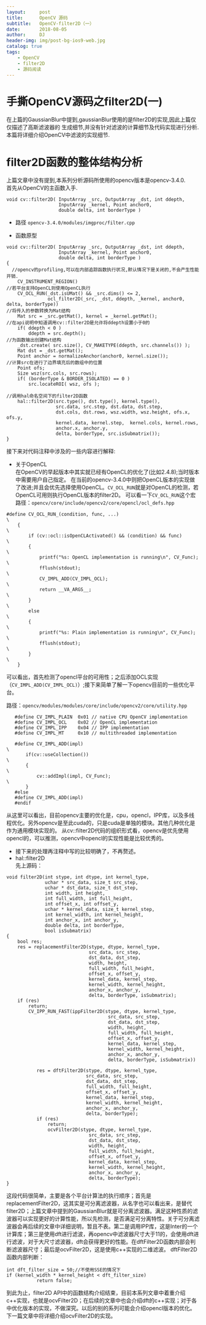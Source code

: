 ```yaml
---
layout:     post
title:      OpenCV 源码
subtitle:   OpenCV-filter2D（一）
date:       2018-08-05
author:     DJ
header-img: img/post-bg-ios9-web.jpg
catalog: true
tags:
    - OpenCV
    - filter2D
    - 源码阅读
---
```

# 手撕OpenCV源码之filter2D(一)
在上篇的GaussianBlur中提到,gaussianBlur使用的是filter2D的实现,因此上篇仅仅描述了高斯滤波器的
生成细节,并没有针对滤波的计算细节及代码实现进行分析.本篇将详细介绍OpenCV中滤波的实现细节.
# filter2D函数的整体结构分析    
上篇文章中没有提到,本系列分析源码所使用的opencv版本是opencv-3.4.0.       
首先从OpenCV的主函数入手.     

```
void cv::filter2D( InputArray _src, OutputArray _dst, int ddepth,
                   InputArray _kernel, Point anchor0,
                   double delta, int borderType )         

```

* 路径
`opencv-3.4.0/modules/imgproc/filter.cpp`         

* 函数原型      

```          
void cv::filter2D( InputArray _src, OutputArray _dst, int ddepth,
                   InputArray _kernel, Point anchor0,
                   double delta, int borderType )
{
  //opencv的profiling,可以在内部追踪函数执行状况,默认情况下是关闭的,不会产生性能开销.
    CV_INSTRUMENT_REGION()
//若平台支持OpenCL则使用OpenCL执行
    CV_OCL_RUN(_dst.isUMat() && _src.dims() <= 2,
               ocl_filter2D(_src, _dst, ddepth, _kernel, anchor0, delta, borderType))
//将传入的参数转换为Mat结构
    Mat src = _src.getMat(), kernel = _kernel.getMat();
//在api说明中知道调用cv::filter2D是允许将ddepth设置小于0的
    if( ddepth < 0 )
        ddepth = src.depth();
//为函数输出创建Mat结构
    _dst.create( src.size(), CV_MAKETYPE(ddepth, src.channels()) );
    Mat dst = _dst.getMat();
    Point anchor = normalizeAnchor(anchor0, kernel.size());
//计算src在进行了边界填充后的数组中的位置
    Point ofs;
    Size wsz(src.cols, src.rows);
    if( (borderType & BORDER_ISOLATED) == 0 )
        src.locateROI( wsz, ofs );

//调用hal命名空间下的filter2D函数
    hal::filter2D(src.type(), dst.type(), kernel.type(),
                  src.data, src.step, dst.data, dst.step,
                  dst.cols, dst.rows, wsz.width, wsz.height, ofs.x, ofs.y,
                  kernel.data, kernel.step,  kernel.cols, kernel.rows,
                  anchor.x, anchor.y,
                  delta, borderType, src.isSubmatrix());
}  
```     
接下来对代码注释中涉及的一些内容进行解释:     
* 关于OpenCL               
在OpenCV的早起版本中其实就已经有OpenCL的优化了(比如2.4.8);当时版本中需要用户自己指定。
在当前的opencv-3.4.0中则把OpenCL版本的实现做了改进;并且会优先选择使用OpenCL。`CV_OCL_RUN`就是对OpenCL的检测，若OpenCL可用则执行OpenCL版本的filter2D。
可以看一下`CV_OCL_RUN`这个宏           
路径：`opencv/core/include/opencv2/core/opencl/ocl_defs.hpp`       

```
#define CV_OCL_RUN_(condition, func, ...)                                   \
    {                                                                       \
        if (cv::ocl::isOpenCLActivated() && (condition) && func)            \
        {                                                                   \
            printf("%s: OpenCL implementation is running\n", CV_Func);      \
            fflush(stdout);                                                 \
            CV_IMPL_ADD(CV_IMPL_OCL);                                       \
            return __VA_ARGS__;                                             \
        }                                                                   \
        else                                                                \
        {                                                                   \
            printf("%s: Plain implementation is running\n", CV_Func);       \
            fflush(stdout);                                                 \
        }                                                                   \
    }

```         
可以看出，首先检测了opencl平台的可用性；之后添加OCL实现（`CV_IMPL_ADD(CV_IMPL_OCL)`）;接下来简单了解一下opencv目前的一些优化平台。

路径：`opencv/modules/modules/core/include/opencv2/core/utility.hpp`

```            
   #define CV_IMPL_PLAIN  0x01 // native CPU OpenCV implementation
   #define CV_IMPL_OCL    0x02 // OpenCL implementation
   #define CV_IMPL_IPP    0x04 // IPP implementation
   #define CV_IMPL_MT     0x10 // multithreaded implementation

   #define CV_IMPL_ADD(impl)                                                   \
       if(cv::useCollection())                                                 \
       {                                                                       \
           cv::addImpl(impl, CV_Func);                                         \
       }
   #else
   #define CV_IMPL_ADD(impl)
   #endif
```           
从这里可以看出，目前opencv主要的优化是，cpu，opencl，IPP库，以及多线程优化。另外opencv是至此cuda的，只是cuda是单独的模块。其他几种优化是作为通用模块实现的。
从cv::filter2D代码的组织形式看，opencv是优先使用opencl的，可以推测，opencv中opencl的实现性能是比较优秀的。         

* 接下来的处理再注释中写的比较明确了，不再赘述。           
* hal::filter2D             
先上源码：              

```         
void filter2D(int stype, int dtype, int kernel_type,
              uchar * src_data, size_t src_step,
              uchar * dst_data, size_t dst_step,
              int width, int height,
              int full_width, int full_height,
              int offset_x, int offset_y,
              uchar * kernel_data, size_t kernel_step,
              int kernel_width, int kernel_height,
              int anchor_x, int anchor_y,
              double delta, int borderType,
              bool isSubmatrix)
{
    bool res;
    res = replacementFilter2D(stype, dtype, kernel_type,
                              src_data, src_step,
                              dst_data, dst_step,
                              width, height,
                              full_width, full_height,
                              offset_x, offset_y,
                              kernel_data, kernel_step,
                              kernel_width, kernel_height,
                              anchor_x, anchor_y,
                              delta, borderType, isSubmatrix);
    if (res)
        return;
        CV_IPP_RUN_FAST(ippFilter2D(stype, dtype, kernel_type,
                                     src_data, src_step,
                                     dst_data, dst_step,
                                     width, height,
                                     full_width, full_height,
                                     offset_x, offset_y,
                                     kernel_data, kernel_step,
                                     kernel_width, kernel_height,
                                     anchor_x, anchor_y,
                                     delta, borderType, isSubmatrix))

           res = dftFilter2D(stype, dtype, kernel_type,
                             src_data, src_step,
                             dst_data, dst_step,
                             full_width, full_height,
                             offset_x, offset_y,
                             kernel_data, kernel_step,
                             kernel_width, kernel_height,
                             anchor_x, anchor_y,
                             delta, borderType);
           if (res)
               return;
               ocvFilter2D(stype, dtype, kernel_type,
                              src_data, src_step,
                              dst_data, dst_step,
                              width, height,
                              full_width, full_height,
                              offset_x, offset_y,
                              kernel_data, kernel_step,
                              kernel_width, kernel_height,
                              anchor_x, anchor_y,
                              delta, borderType);
}             
```            
这段代码很简单，主要是各个平台计算法的执行顺序；首先是replacementFilter2D，这其实是可分离滤波器，从名字也可以看出来，是替代filter2D；上篇文章中提到的GaussianBlur就是可分离滤波器。满足这种性质的滤波器可以实现更好的计算性能，所以先检测，是否满足可分离特性。关于可分离滤波器会再后续的文章中详细说明，暂且不表。第二是调用IPP库，这是Inter的一个计算库；第三是使用dft进行滤波，再opencv中滤波器尺寸大于11的，会使用dft进行滤波，对于大尺寸滤波器，dft会获得更好的性能。在dftFilter2D函数内部会判断滤波器尺寸；最后是ocvFilter2D，这是使用c++实现的二维滤波。
dftFilter2D函数内部判断：

```
int dft_filter_size = 50;//不使用SSE的情况下       
if (kernel_width * kernel_height < dft_filter_size)
           return false;
```
到此为止，filter2D API中的函数结构介绍结束，目前本系列文章中着重介绍c++实现，也就是ocvFilter2D；在后续的文章中也会介绍dft的c++实现；对于各中优化版本的实现，不做深究。以后的别的系列可能会介绍opencl版本的优化。           
下一篇文章中将详细介绍ocvFilter2D的实现。           
